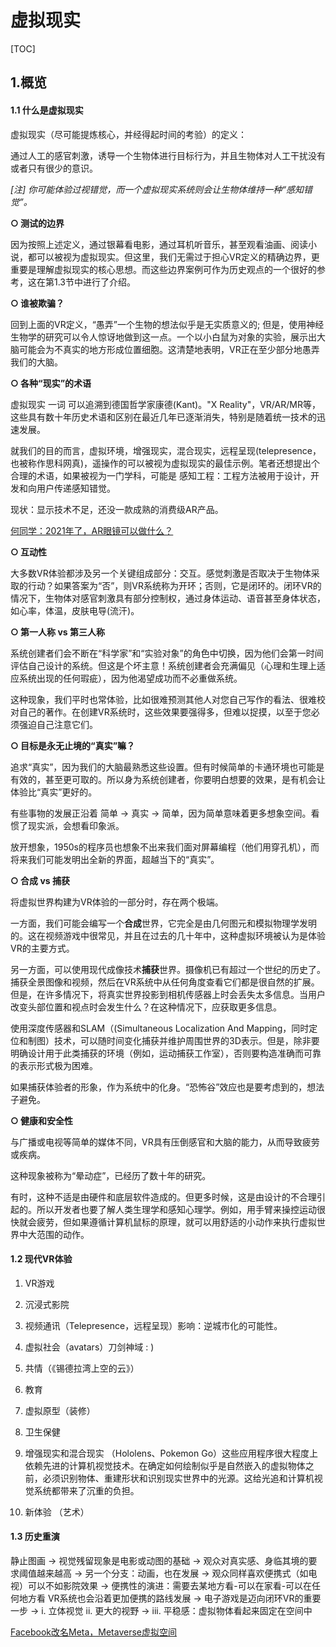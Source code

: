 # 虚拟现实 

[TOC]

## 1.概览

#### 1.1 什么是虚拟现实

虚拟现实（尽可能提炼核心，并经得起时间的考验）的定义：

通过人工的感官刺激，诱导一个生物体进行目标行为，并且生物体对人工干扰没有或者只有很少的意识。

*[注] 你可能体验过视错觉，而一个虚拟现实系统则会让生物体维持一种“感知错觉”。*



**○ 测试的边界**

因为按照上述定义，通过银幕看电影，通过耳机听音乐，甚至观看油画、阅读小说，都可以被视为虚拟现实。但这里，我们无需过于担心VR定义的精确边界，更重要是理解虚拟现实的核心思想。而这些边界案例可作为历史观点的一个很好的参考，这在第1.3节中进行了介绍。

**○ 谁被欺骗？**

回到上面的VR定义，“愚弄”一个生物的想法似乎是无实质意义的; 但是，使用神经生物学的研究可以令人惊讶地做到这一点。一个以小白鼠为对象的实验，展示出大脑可能会为不真实的地方形成位置细胞。这清楚地表明，VR正在至少部分地愚弄我们的大脑。

**○ 各种“现实”的术语**

虚拟现实 一词 可以追溯到德国哲学家康德(Kant)。"X Reality"，VR/AR/MR等，这些具有数十年历史术语和区别在最近几年已逐渐消失，特别是随着统一技术的迅速发展。

就我们的目的而言，虚拟环境，增强现实，混合现实，远程呈现(telepresence，也被称作思科网真)，遥操作的可以被视为虚拟现实的最佳示例。笔者还想提出个合理的术语，如果被视为一门学科，可能是 感知工程：工程方法被用于设计，开发和向用户传递感知错觉。

现状：显示技术不足，还没一款成熟的消费级AR产品。

[何同学：2021年了，AR眼镜可以做什么？](https://www.bilibili.com/video/BV1RA41157hM)

**○ 互动性**

大多数VR体验都涉及另一个关键组成部分：交互。感觉刺激是否取决于生物体采取的行动？如果答案为“否”，则VR系统称为开环；否则，它是闭环的。闭环VR的情况下，生物体对感官刺激具有部分控制权，通过身体运动、语音甚至身体状态，如心率，体温，皮肤电导(流汗)。

**○ 第一人称 vs 第三人称**

系统创建者们会不断在“科学家”和“实验对象”的角色中切换，因为他们会第一时间评估自己设计的系统。但这是个坏主意！系统创建者会充满偏见（心理和生理上适应系统出现的任何瑕疵），因为他渴望成功而不必重做系统。

这种现象，我们平时也常体验，比如很难预测其他人对您自己写作的看法、很难校对自己的著作。在创建VR系统时，这些效果要强得多，但难以捉摸，以至于您必须强迫自己注意它们。

**○ 目标是永无止境的“真实”嘛？**

追求“真实”，因为我们的大脑最熟悉这些设置。但有时候简单的卡通环境也可能是有效的，甚至更可取的。所以身为系统创建者，你要明白想要的效果，是有机会让体验比“真实”更好的。

有些事物的发展正沿着 简单 → 真实 → 简单，因为简单意味着更多想象空间。看惯了现实派，会想看印象派。

放开想象，1950s的程序员也想象不出来我们面对屏幕编程（他们用穿孔机），而将来我们可能发明出全新的界面，超越当下的“真实”。

**○ 合成 vs 捕获**

将虚拟世界构建为VR体验的一部分时，存在两个极端。

一方面，我们可能会编写一个**合成**世界，它完全是由几何图元和模拟物理学发明的。这在视频游戏中很常见，并且在过去的几十年中，这种虚拟环境被认为是体验VR的主要方式。

另一方面，可以使用现代成像技术**捕获**世界。摄像机已有超过一个世纪的历史了。捕获全景图像和视频，然后在VR系统中从任何角度查看它们都是很自然的扩展。但是，在许多情况下，将真实世界投影到相机传感器上时会丢失太多信息。当用户改变头部位置和视点时会发生什么？在这种情况下，应获取更多信息。

使用深度传感器和SLAM（(Simultaneous Localization And Mapping，同时定位和制图）技术，可以随时间变化捕获并维护周围世界的3D表示。但是，除非要明确设计用于此类捕获的环境（例如，运动捕获工作室），否则要构造准确而可靠的表示形式极为困难。

如果捕获体验者的形象，作为系统中的化身。“恐怖谷”效应也是要考虑到的，想法子避免。

**○ 健康和安全性**

与广播或电视等简单的媒体不同，VR具有压倒感官和大脑的能力，从而导致疲劳或疾病。

这种现象被称为“晕动症”，已经历了数十年的研究。

有时，这种不适是由硬件和底层软件造成的。但更多时候，这是由设计的不合理引起的。所以开发者也要了解人类生理学和感知心理学。例如，用手臂来操控运动很快就会疲劳，但如果遵循计算机鼠标的原理，就可以用舒适的小动作来执行虚拟世界中大范围的动作。




#### 1.2 现代VR体验

1. VR游戏

2. 沉浸式影院

3. 视频通讯（Telepresence，远程呈现）影响：逆城市化的可能性。

4. 虚拟社会（avatars）刀剑神域 : )

5. 共情（《锡德拉湾上空的云》）

6. 教育

7. 虚拟原型（装修）

8. 卫生保健

9. 增强现实和混合现实 （Hololens、Pokemon Go）这些应用程序很大程度上依赖先进的计算机视觉技术。在确定如何绘制似乎是自然嵌入的虚拟物体之前，必须识别物体、重建形状和识别现实世界中的光源。这给光追和计算机视觉系统都带来了沉重的负担。

10. 新体验 （艺术）

    

#### 1.3 历史重演

静止图画 → 视觉残留现象是电影或动图的基础 → 观众对真实感、身临其境的要求阈值越来越高 → 另一个分支：动画，也在发展 → 观众同样喜欢便携式（如电视）可以不如影院效果 → 便携性的演进：需要去某地方看-可以在家看-可以在任何地方看 VR系统也会沿着更加便携的路线发展 → 电子游戏是迈向闭环VR的重要一步 → i. 立体视觉 ii. 更大的视野 → iii. 平稳感：虚拟物体看起来固定在空间中



[Facebook改名Meta，Metaverse虚拟空间](https://www.youtube.com/watch?v=vP1h2Hzgyzg)


